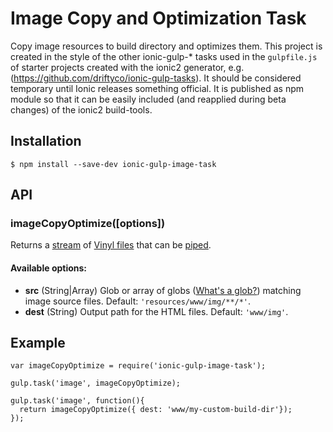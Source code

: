 # Image Copy and Optimization Task
Copy image resources to build directory and optimizes them. This project is created in the style of the other ionic-gulp-* tasks used in the ``gulpfile.js`` of starter projects created with the ionic2 generator, e.g. (https://github.com/driftyco/ionic-gulp-tasks). It should be considered temporary until Ionic releases something official. It is published as npm module so that it can be easily included (and reapplied during beta changes) of the ionic2 build-tools. 

## Installation
```
$ npm install --save-dev ionic-gulp-image-task
```
## API

### imageCopyOptimize([options])

Returns a [stream](http://nodejs.org/api/stream.html) of [Vinyl files](https://github.com/wearefractal/vinyl-fs)
that can be [piped](http://nodejs.org/api/stream.html#stream_readable_pipe_destination_options).

#### Available options:
- **src** (String|Array) Glob or array of globs ([What's a glob?](https://github.com/isaacs/node-glob#glob-primer)) matching image source files. Default: `'resources/www/img/**/*'`.
- **dest** (String) Output path for the HTML files. Default: `'www/img'`.

## Example

```
var imageCopyOptimize = require('ionic-gulp-image-task');

gulp.task('image', imageCopyOptimize);

gulp.task('image', function(){
  return imageCopyOptimize({ dest: 'www/my-custom-build-dir'});
});
```
